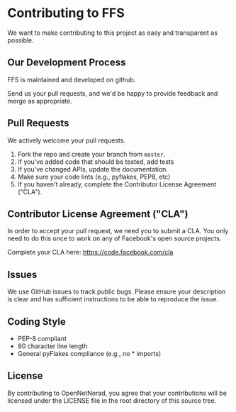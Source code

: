 # Contributing to FFS

We want to make contributing to this project as easy and transparent as possible.

## Our Development Process

FFS is maintained and developed on github.

Send us your pull requests, and we'd be happy to provide feedback and merge as appropriate.

## Pull Requests
We actively welcome your pull requests.
1. Fork the repo and create your branch from `master`.
2. If you've added code that should be tested, add tests
3. If you've changed APIs, update the documentation.
4. Make sure your code lints (e.g., pyflakes, PEP8, etc)
5. If you haven't already, complete the Contributor License Agreement ("CLA").

## Contributor License Agreement ("CLA")
In order to accept your pull request, we need you to submit a CLA. You only need
to do this once to work on any of Facebook's open source projects.

Complete your CLA here: <https://code.facebook.com/cla>

## Issues
We use GitHub issues to track public bugs. Please ensure your description is
clear and has sufficient instructions to be able to reproduce the issue.

## Coding Style
* PEP-8 compliant
* 80 character line length
* General pyFlakes compliance (e.g., no * imports)

## License
By contributing to OpenNetNorad, you agree that your contributions will be licensed
under the LICENSE file in the root directory of this source tree.
